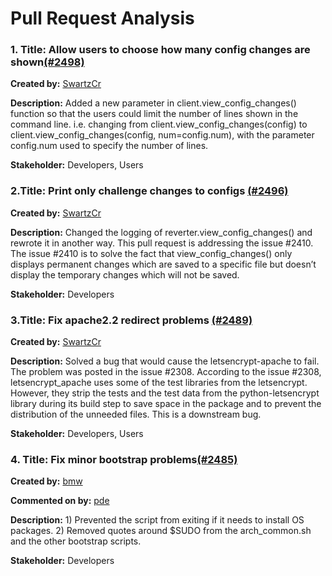 Pull Request Analysis
===========================
### 1. Title: Allow users to choose how many config changes are shown[(\#2498)](https://github.com/letsencrypt/letsencrypt/pull/2498)
**Created by:** [SwartzCr](https://github.com/letsencrypt/letsencrypt/pulls/SwartzCr)

**Description:** Added a new parameter in client.view_config_changes() function so that the users could limit the number of lines shown in the command line. i.e. changing  from client.view_config_changes(config) to  client.view_config_changes(config, num=config.num), with the parameter config.num used to specify the number of lines.

**Stakeholder:** Developers, Users

### 2.Title: Print only challenge changes to configs [(\#2496)](https://github.com/letsencrypt/letsencrypt/pull/2262)
**Created by:** [SwartzCr](https://github.com/letsencrypt/letsencrypt/pulls/SwartzCr)

**Description:** Changed the logging of reverter.view_config_changes() and rewrote it in another way. This pull request is addressing the issue #2410. 
The issue #2410 is to solve the fact that view_config_changes() only displays permanent changes which are saved to a specific file but doesn’t display the temporary changes which will not be saved.

**Stakeholder:** Developers

### 3.Title: Fix apache2.2 redirect problems [(\#2489)](https://github.com/letsencrypt/letsencrypt/pull/2489)

**Created by:** [SwartzCr](https://github.com/letsencrypt/letsencrypt/pulls/SwartzCr)

**Description:** Solved a bug that would cause the letsencrypt-apache to fail. The problem was posted in the issue #2308. According to the issue #2308, letsencrypt_apache uses some of the test libraries from the letsencrypt. However, they strip the tests and the test data from the python-letsencrypt library during its build step to save space in the package and to prevent the distribution of the unneeded files. This is a downstream bug.

**Stakeholder:** Developers, Users

### 4. Title: Fix minor bootstrap problems[(\#2485)](https://github.com/letsencrypt/letsencrypt/pull/2485)

**Created by:** [bmw](https://github.com/bmw)

**Commented on by:** [pde](https://github.com/pde)

**Description:** 1) Prevented the script from exiting if it needs to install OS packages. 2) Removed quotes around $SUDO from the arch_common.sh and the other bootstrap scripts.

**Stakeholder:** Developers
